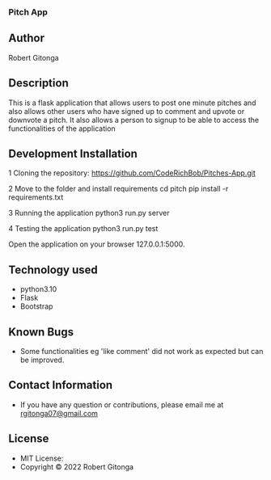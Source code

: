### Pitch App

## Author

Robert Gitonga

## Description

This is a flask application that allows users to post one minute pitches and also allows other users who have signed up to comment and upvote or downvote a pitch. It also allows a person to signup to be able to access the functionalities of the application

## Development Installation

1 Cloning the repository:
https://github.com/CodeRichBob/Pitches-App.git

2 Move to the folder and install requirements
cd pitch
pip install -r requirements.txt

3 Running the application
python3 run.py server

4 Testing the application
python3 run.py test

Open the application on your browser 127.0.0.1:5000.

## Technology used

- python3.10
- Flask
- Bootstrap

## Known Bugs

- Some functionalities eg 'like comment' did not work as expected but can be improved.

## Contact Information

- If you have any question or contributions, please email me at rgitonga07@gmail.com

## License

- MIT License:
- Copyright &copy; 2022 Robert Gitonga
